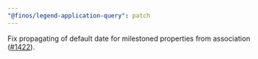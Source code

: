 ```yaml
---
"@finos/legend-application-query": patch
---
```


Fix propagating of default date for milestoned properties from association ([#1422](https://github.com/finos/legend-studio/issues/1422)).
